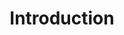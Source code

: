 ---
title: Introduction
week: 3
dates:
- 2023-02-07
- 2023-02-09
current: false
unit: 2
project: project2
reading:
- reading3
- reading4
- reading5
lectures:
- Digital Typography and Language in User Interfaces
- Bias within Design Systems
day1:
- 'Project 1 final presentation'
- 'Introduce: Project 2'
- 'Assignment: Lecture + readings'
day2:
- 'Discuss lecture + readings'
- 'Assignment: Ideas'
hw:
- 'Readings + Discussion Questions'
- 'Project 2: Ideas'
---